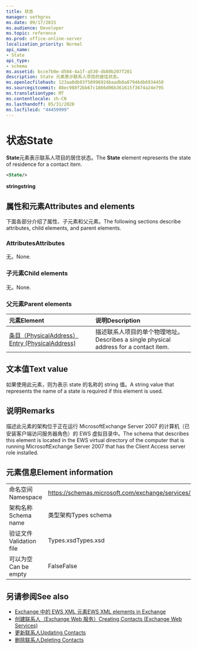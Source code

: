 ```yaml
---
title: 状态
manager: sethgros
ms.date: 09/17/2015
ms.audience: Developer
ms.topic: reference
ms.prod: office-online-server
localization_priority: Normal
api_name:
- State
api_type:
- schema
ms.assetid: bcce7b0e-d504-4a1f-a530-db80b207f201
description: State 元素表示联系人项目的居住状态。
ms.openlocfilehash: 123aa0db83f58996924baadb0a87946db6934450
ms.sourcegitcommit: 88ec988f2bb67c1866d06b361615f3674a24e795
ms.translationtype: MT
ms.contentlocale: zh-CN
ms.lasthandoff: 05/31/2020
ms.locfileid: "44459999"
---
```

# <a name="state"></a><span data-ttu-id="26f00-103">状态</span><span class="sxs-lookup"><span data-stu-id="26f00-103">State</span></span>

<span data-ttu-id="26f00-104">**State**元素表示联系人项目的居住状态。</span><span class="sxs-lookup"><span data-stu-id="26f00-104">The **State** element represents the state of residence for a contact item.</span></span> 
  
```xml
<State/>
```

<span data-ttu-id="26f00-105">**string**</span><span class="sxs-lookup"><span data-stu-id="26f00-105">**string**</span></span>

## <a name="attributes-and-elements"></a><span data-ttu-id="26f00-106">属性和元素</span><span class="sxs-lookup"><span data-stu-id="26f00-106">Attributes and elements</span></span>

<span data-ttu-id="26f00-107">下面各部分介绍了属性、子元素和父元素。</span><span class="sxs-lookup"><span data-stu-id="26f00-107">The following sections describe attributes, child elements, and parent elements.</span></span>
  
### <a name="attributes"></a><span data-ttu-id="26f00-108">Attributes</span><span class="sxs-lookup"><span data-stu-id="26f00-108">Attributes</span></span>

<span data-ttu-id="26f00-109">无。</span><span class="sxs-lookup"><span data-stu-id="26f00-109">None.</span></span>
  
### <a name="child-elements"></a><span data-ttu-id="26f00-110">子元素</span><span class="sxs-lookup"><span data-stu-id="26f00-110">Child elements</span></span>

<span data-ttu-id="26f00-111">无。</span><span class="sxs-lookup"><span data-stu-id="26f00-111">None.</span></span>
  
### <a name="parent-elements"></a><span data-ttu-id="26f00-112">父元素</span><span class="sxs-lookup"><span data-stu-id="26f00-112">Parent elements</span></span>

|<span data-ttu-id="26f00-113">**元素**</span><span class="sxs-lookup"><span data-stu-id="26f00-113">**Element**</span></span>|<span data-ttu-id="26f00-114">**说明**</span><span class="sxs-lookup"><span data-stu-id="26f00-114">**Description**</span></span>|
|:-----|:-----|
|[<span data-ttu-id="26f00-115">条目（PhysicalAddress）</span><span class="sxs-lookup"><span data-stu-id="26f00-115">Entry (PhysicalAddress)</span></span>](entry-physicaladdress.md) <br/> |<span data-ttu-id="26f00-116">描述联系人项目的单个物理地址。</span><span class="sxs-lookup"><span data-stu-id="26f00-116">Describes a single physical address for a contact item.</span></span>  <br/> |
   
## <a name="text-value"></a><span data-ttu-id="26f00-117">文本值</span><span class="sxs-lookup"><span data-stu-id="26f00-117">Text value</span></span>

<span data-ttu-id="26f00-118">如果使用此元素，则为表示 state 的名称的 string 值。</span><span class="sxs-lookup"><span data-stu-id="26f00-118">A string value that represents the name of a state is required if this element is used.</span></span>
  
## <a name="remarks"></a><span data-ttu-id="26f00-119">说明</span><span class="sxs-lookup"><span data-stu-id="26f00-119">Remarks</span></span>

<span data-ttu-id="26f00-120">描述此元素的架构位于正在运行 MicrosoftExchange Server 2007 的计算机（已安装客户端访问服务器角色）的 EWS 虚拟目录中。</span><span class="sxs-lookup"><span data-stu-id="26f00-120">The schema that describes this element is located in the EWS virtual directory of the computer that is running MicrosoftExchange Server 2007 that has the Client Access server role installed.</span></span>
  
## <a name="element-information"></a><span data-ttu-id="26f00-121">元素信息</span><span class="sxs-lookup"><span data-stu-id="26f00-121">Element information</span></span>

|||
|:-----|:-----|
|<span data-ttu-id="26f00-122">命名空间</span><span class="sxs-lookup"><span data-stu-id="26f00-122">Namespace</span></span>  <br/> |https://schemas.microsoft.com/exchange/services/2006/types  <br/> |
|<span data-ttu-id="26f00-123">架构名称</span><span class="sxs-lookup"><span data-stu-id="26f00-123">Schema name</span></span>  <br/> |<span data-ttu-id="26f00-124">类型架构</span><span class="sxs-lookup"><span data-stu-id="26f00-124">Types schema</span></span>  <br/> |
|<span data-ttu-id="26f00-125">验证文件</span><span class="sxs-lookup"><span data-stu-id="26f00-125">Validation file</span></span>  <br/> |<span data-ttu-id="26f00-126">Types.xsd</span><span class="sxs-lookup"><span data-stu-id="26f00-126">Types.xsd</span></span>  <br/> |
|<span data-ttu-id="26f00-127">可以为空</span><span class="sxs-lookup"><span data-stu-id="26f00-127">Can be empty</span></span>  <br/> |<span data-ttu-id="26f00-128">False</span><span class="sxs-lookup"><span data-stu-id="26f00-128">False</span></span>  <br/> |
   
## <a name="see-also"></a><span data-ttu-id="26f00-129">另请参阅</span><span class="sxs-lookup"><span data-stu-id="26f00-129">See also</span></span>

- [<span data-ttu-id="26f00-130">Exchange 中的 EWS XML 元素</span><span class="sxs-lookup"><span data-stu-id="26f00-130">EWS XML elements in Exchange</span></span>](ews-xml-elements-in-exchange.md)
- [<span data-ttu-id="26f00-131">创建联系人（Exchange Web 服务）</span><span class="sxs-lookup"><span data-stu-id="26f00-131">Creating Contacts (Exchange Web Services)</span></span>](https://msdn.microsoft.com/library/4845917e-70d1-481c-bbd7-011ec6571789%28Office.15%29.aspx)
- [<span data-ttu-id="26f00-132">更新联系人</span><span class="sxs-lookup"><span data-stu-id="26f00-132">Updating Contacts</span></span>](https://msdn.microsoft.com/library/9a865953-b94a-4229-b632-2dee433314be%28Office.15%29.aspx)
- [<span data-ttu-id="26f00-133">删除联系人</span><span class="sxs-lookup"><span data-stu-id="26f00-133">Deleting Contacts</span></span>](https://msdn.microsoft.com/library/fcc3dc84-cd3e-455e-a1a7-ae6921c9b588%28Office.15%29.aspx)

